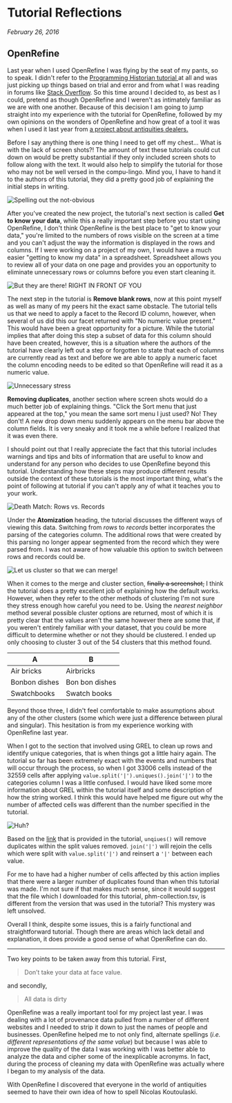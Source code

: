# Tutorial Reflections
_February 26, 2016_

## OpenRefine

Last year when I used OpenRefine I was flying by the seat of my pants, so to speak. I didn't refer to the [Programming Historian tutorial ](http://programminghistorian.org/lessons/cleaning-data-with-openrefine) at all and was just picking up things based on trial and error and from what I was reading in forums like [Stack Overflow](http://stackoverflow.com/). So this time around I decided to, as best as I could, pretend as though OpenRefine and I weren't as intimately familiar as we are with one another. Because of this decision I am going to jump straight into my experience with the tutorial for OpenRefine, followed by my own opinions on the wonders of OpenRefine and how great of a tool it was when I used it last year from [a project about antiquities dealers.](https://hist4805digitaldealer.files.wordpress.com)

Before I say anything there is one thing I need to get off my chest... What is with the lack of screen shots?! The amount of text these tutorials could cut down on would be pretty substantial if they only included screen shots to follow along with the text. It would also help to simplify the tutorial for those who may not be well versed in the compu-lingo. Mind you, I have to hand it to the authors of this tutorial, they did a pretty good job of explaining the initial steps in writing.

![Spelling out the not-obvious](https://github.com/rhymeswithfloral/hist5702w_notebook/blob/master/OpenRefine/OR_createnew2.png?raw=true)

After you've created the new project, the tutorial's next section is called **Get to know your data**, while this a really important step before you start using OpenRefine, I don't think OpenRefine is the best place to "get to know your data," you're limited to the numbers of rows visible on the screen at a time and you can't adjust the way the information is displayed in the rows and columns. If I were working on a project of my own, I would have a much easier "getting to know my data" in a spreadsheet. Spreadsheet allows you to review all of your data on one page and provides you an opportunity to eliminate unnecessary rows or columns before you even start cleaning it.

![But they are there! RIGHT IN FRONT OF YOU](https://github.com/rhymeswithfloral/hist5702w_notebook/blob/master/OpenRefine/OR_facets.png?raw=true)

The next step in the tutorial is **Remove blank rows**, now at this point myself as well as many of my peers hit the exact same obstacle. The tutorial tells us that we need to apply a facet to the Record ID column, however, when several of us did this our facet returned with "No numeric value present." This would have been a great opportunity for a picture. While the tutorial implies that after doing this step a subset of data for this column should have been created, however, this is a situation where the authors of the tutorial have clearly left out a step or forgotten to state that each of columns are currently read as text and before we are able to apply a numeric facet the column encoding needs to be edited so that OpenRefine will read it as a numeric value.

![Unnecessary stress](https://github.com/rhymeswithfloral/hist5702w_notebook/blob/master/OpenRefine/OR_facets2.png?raw=true)

**Removing duplicates**, another section where screen shots would do a much better job of explaining things. "Click the Sort menu that just appeared at the top," you mean the same sort menu I just used? No! They don't! A new drop down menu suddenly appears on the menu bar above the column fields. It is very sneaky and it took me a while before I realized that it was even there.



I should point out that I really appreciate the fact that this tutorial includes warnings and tips and bits of information that are useful to know and understand for any person who decides to use OpenRefine beyond this tutorial. Understanding how these steps may produce different results outside the context of these tutorials is the most important thing,  what's the point of following at tutorial if you can't apply any of what it teaches you to your work.

![Death Match: Rows vs. Records](https://github.com/rhymeswithfloral/hist5702w_notebook/blob/master/OpenRefine/OR_recordsvsrows.png?raw=true)

Under the **Atomization** heading, the tutorial discusses the different ways of viewing this data. Switching from _rows_ to _records_ better incorporates the parsing of the categories column. The additional rows that were created by this parsing no longer appear segmented from the record which they were parsed from. I was not aware of how valuable this option to switch between rows and records could be.

![Let us cluster so that we can merge!](https://github.com/rhymeswithfloral/hist5702w_notebook/blob/master/OpenRefine/OR_mergecluster.png?raw=true)

When it comes to the merge and cluster section, ~~finally a screenshot,~~ I think the tutorial does a pretty excellent job of explaining how the default works. However, when they refer to the other methods of clustering I'm not sure they stress enough how careful you need to be. Using the _nearest neighbor_ method several possible cluster options are returned, most of which it is pretty clear that the values aren't the same however there are some that, if you weren't entirely familiar with your dataset, that you could be more difficult to determine whether or not they should be clustered. I ended up only choosing to cluster 3 out of the 54 clusters that this method found.

|A|B|
|----------|---------|
|Air bricks| Airbricks|
|Bonbon dishes| Bon bon dishes|
|Swatchbooks| Swatch books|

Beyond those three, I didn't feel comfortable to make assumptions about any of the other clusters (some which were just a difference between plural and singular). This hesitation is from my experience working with OpenRefine last year.

When I got to the section that involved using GREL to clean up rows and identify unique categories, that is when things got a little hairy again. The tutorial so far has been extremely exact with the events and numbers that will occur through the process, so when I got 33006 cells instead of the 32559 cells after applying `value.split('|').uniques().join('|')` to the categories column I was a little confused. I would have liked some more information about GREL within the tutorial itself and some description of how the string worked. I think this would have helped me figure out why the number of affected cells was different than the number specified in the tutorial.

![Huh?](https://github.com/rhymeswithfloral/hist5702w_notebook/blob/master/OpenRefine/OR_grelunique.png?raw=true)

Based on the [link](https://github.com/OpenRefine/OpenRefine/wiki/GREL-Functions) that is provided in the tutorial, `unqiues()` will remove duplicates within the split values removed. `join('|')` will rejoin the cells which were split with `value.split('|')` and reinsert a `'|'` between each value.

For me to have had a higher number of cells affected by this action implies that there were a larger number of duplicates found than when this tutorial was made. I'm not sure if that makes much sense, since it would suggest that the file which I downloaded for this tutorial, phm-collection.tsv, is different from the version that was used in the tutorial?
This mystery was left unsolved.

Overall I think, despite some issues, this is a fairly functional and straightforward tutorial. Though there are areas which lack detail and explanation, it does provide a good sense of what OpenRefine can do.

---

Two key points to be taken away from this tutorial. First,
>Don’t take your data at face value.

and secondly,

>All data is dirty

OpenRefine was a really important tool for my project last year. I was dealing with a lot of provenance data pulled from a number of different websites and I needed to strip it down to just the names of people and businesses. OpenRefine helped me to not only find, alternate spellings (_i.e. different representations of the same value_) but because I was able to improve the quality of the data I was working with I was better able to analyze the data and cipher some of the inexplicable acronyms. In fact, during the process of cleaning my data with OpenRefine was actually where I began to my analysis of the data.

With OpenRefine I discovered that everyone in the world of antiquities seemed to have their own idea of how to spell Nicolas Koutoulaski. 

